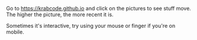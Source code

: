 Go to https://krabcode.github.io and click on the pictures to see stuff move. The higher the picture, the more recent it is.

Sometimes it's interactive, try using your mouse or finger if you're on mobile.
